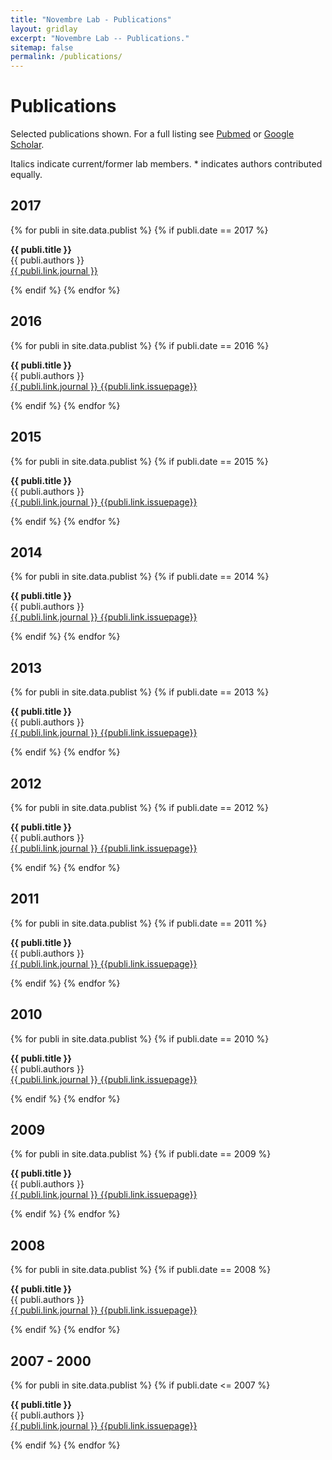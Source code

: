```yaml
---
title: "Novembre Lab - Publications"
layout: gridlay
excerpt: "Novembre Lab -- Publications."
sitemap: false
permalink: /publications/
---
```



<!-- ![]({{ site.url }}{{ site.baseurl }}/images/banner.jpg){: style="width: 1000px; float: right; border: 10px"} -->


# Publications


Selected publications shown.  For a full listing see [Pubmed](http://www.ncbi.nlm.nih.gov/pubmed/?term=novembre+j+%5Bau%5D") or [Google Scholar](http://scholar.google.com/citations?user=wIib4t0AAAAJ).

Italics indicate current/former lab members.  * indicates authors contributed equally.


<!-- ## Preprints -->

## 2017

{% for publi in site.data.publist %}
 {% if publi.date == 2017 %}

  <b>{{ publi.title }}</b> <br/>
  {{ publi.authors }} <br/> <a href="{{ publi.link.url }}">{{ publi.link.journal }}</a>

 {% endif %}
{% endfor %}

## 2016

{% for publi in site.data.publist %}
 {% if publi.date == 2016 %}

  <b>{{ publi.title }}</b> <br/>
  {{ publi.authors }} <br/> <a href="{{ publi.link.url }}">{{ publi.link.journal }}  {{publi.link.issuepage}}</a>

 {% endif %}
{% endfor %}

## 2015

{% for publi in site.data.publist %}
 {% if publi.date == 2015 %}

  <b>{{ publi.title }}</b> <br/>
  {{ publi.authors }} <br/> <a href="{{ publi.link.url }}">{{ publi.link.journal }}  {{publi.link.issuepage}}</a>

 {% endif %}
{% endfor %}

## 2014

{% for publi in site.data.publist %}
 {% if publi.date == 2014 %}

  <b>{{ publi.title }}</b> <br/>
  {{ publi.authors }} <br/> <a href="{{ publi.link.url }}">{{ publi.link.journal }}  {{publi.link.issuepage}}</a>

 {% endif %}
{% endfor %}

## 2013

{% for publi in site.data.publist %}
 {% if publi.date == 2013 %}

  <b>{{ publi.title }}</b> <br/>
  {{ publi.authors }} <br/> <a href="{{ publi.link.url }}">{{ publi.link.journal }}  {{publi.link.issuepage}}</a>

 {% endif %}
{% endfor %}

## 2012

{% for publi in site.data.publist %}
 {% if publi.date == 2012 %}

  <b>{{ publi.title }}</b> <br/>
  {{ publi.authors }} <br/> <a href="{{ publi.link.url }}">{{ publi.link.journal }}   {{publi.link.issuepage}}</a>

 {% endif %}
{% endfor %}

## 2011

{% for publi in site.data.publist %}
 {% if publi.date == 2011 %}

  <b>{{ publi.title }}</b> <br/>
  {{ publi.authors }} <br/> <a href="{{ publi.link.url }}">{{ publi.link.journal }}   {{publi.link.issuepage}}</a>

 {% endif %}
{% endfor %}

## 2010

{% for publi in site.data.publist %}
 {% if publi.date == 2010 %}

  <b>{{ publi.title }}</b> <br/>
  {{ publi.authors }} <br/> <a href="{{ publi.link.url }}">{{ publi.link.journal }}   {{publi.link.issuepage}}</a>

 {% endif %}
{% endfor %}

## 2009

{% for publi in site.data.publist %}
 {% if publi.date == 2009 %}

  <b>{{ publi.title }}</b> <br/>
  {{ publi.authors }} <br/> <a href="{{ publi.link.url }}">{{ publi.link.journal }}   {{publi.link.issuepage}}</a>

 {% endif %}
{% endfor %}

## 2008

{% for publi in site.data.publist %}
 {% if publi.date == 2008 %}

  <b>{{ publi.title }}</b> <br/>
  {{ publi.authors }} <br/> <a href="{{ publi.link.url }}">{{ publi.link.journal }}  {{publi.link.issuepage}}</a>

 {% endif %}
{% endfor %}

## 2007 - 2000

{% for publi in site.data.publist %}
 {% if publi.date <= 2007 %}

  <b>{{ publi.title }}</b> <br/>
  {{ publi.authors }}  <br/> <a href="{{ publi.link.url }}">{{ publi.link.journal }}  {{publi.link.issuepage}}</a>

 {% endif %}
{% endfor %}
